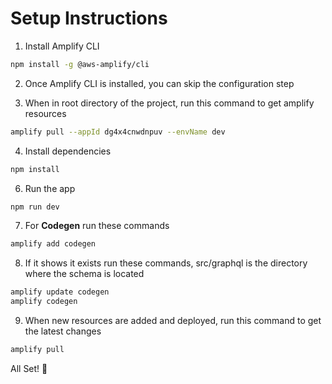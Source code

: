# Setup Instructions

1. Install Amplify CLI

```bash
npm install -g @aws-amplify/cli
```

2. Once Amplify CLI is installed, you can skip the configuration step

3. When in root directory of the project, run this command to get amplify resources

```bash
amplify pull --appId dg4x4cnwdnpuv --envName dev
```

4. Install dependencies

```bash
npm install
```

6. Run the app

```bash
npm run dev
```

7. For **Codegen** run these commands

```bash
amplify add codegen
```

8. If it shows it exists run these commands, src/graphql is the directory where the schema is located

```bash
amplify update codegen
amplify codegen
```

9. When new resources are added and deployed, run this command to get the latest changes

```bash
amplify pull
```

All Set! 🚀

